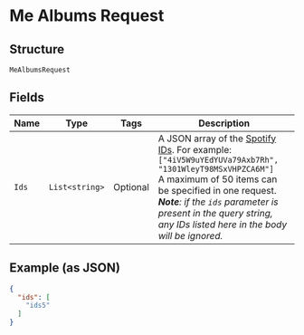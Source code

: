 
# Me Albums Request

## Structure

`MeAlbumsRequest`

## Fields

| Name | Type | Tags | Description |
|  --- | --- | --- | --- |
| `Ids` | `List<string>` | Optional | A JSON array of the [Spotify IDs](/documentation/web-api/concepts/spotify-uris-ids). For example: `["4iV5W9uYEdYUVa79Axb7Rh", "1301WleyT98MSxVHPZCA6M"]`<br/>A maximum of 50 items can be specified in one request. _**Note**: if the `ids` parameter is present in the query string, any IDs listed here in the body will be ignored._ |

## Example (as JSON)

```json
{
  "ids": [
    "ids5"
  ]
}
```

